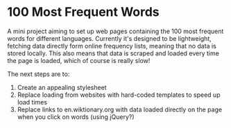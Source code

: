 # 100 Most Frequent Words

A mini project aiming to set up web pages containing the 100 most frequent words for different languages. Currently it's designed to be lightweight, fetching data directly form online frequency lists, meaning that no data is stored locally. This also means that data is scraped and loaded every time the page is loaded, which of course is really slow! 

The next steps are to:
1. Create an appealing stylesheet
2. Replace loading from websites with hard-coded templates to speed up load times
3. Replace links to en.wiktionary.org with data loaded directly on the page when you click on words (using jQuery?)
